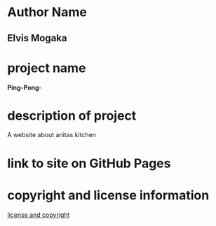 # Author Name
## Elvis Mogaka

# project name
**Ping-Pong**-

# description of project
 A website about anitas kitchen

# link to site on GitHub Pages

# copyright and license information
[license and copyright](license)
